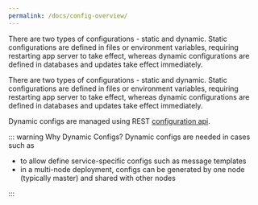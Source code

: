 ```yaml
---
permalink: /docs/config-overview/
---
```

There are two types of configurations - static and dynamic. Static configurations are defined in files or environment variables, requiring restarting app server to take effect, whereas dynamic configurations are defined in databases and updates take effect immediately.

There are two types of configurations - static and dynamic. Static configurations are defined in files or environment variables, requiring restarting app server to take effect, whereas dynamic configurations are defined in databases and updates take effect immediately.

Dynamic configs are managed using REST [configuration api](../api-config/).

::: warning Why Dynamic Configs?
Dynamic configs are needed in cases such as
  <ul>
  <li>to allow define service-specific configs such as message templates</li>
  <li>in a multi-node deployment, configs can be generated by one node (typically master) and shared with other nodes</li>
  </ul>

:::
